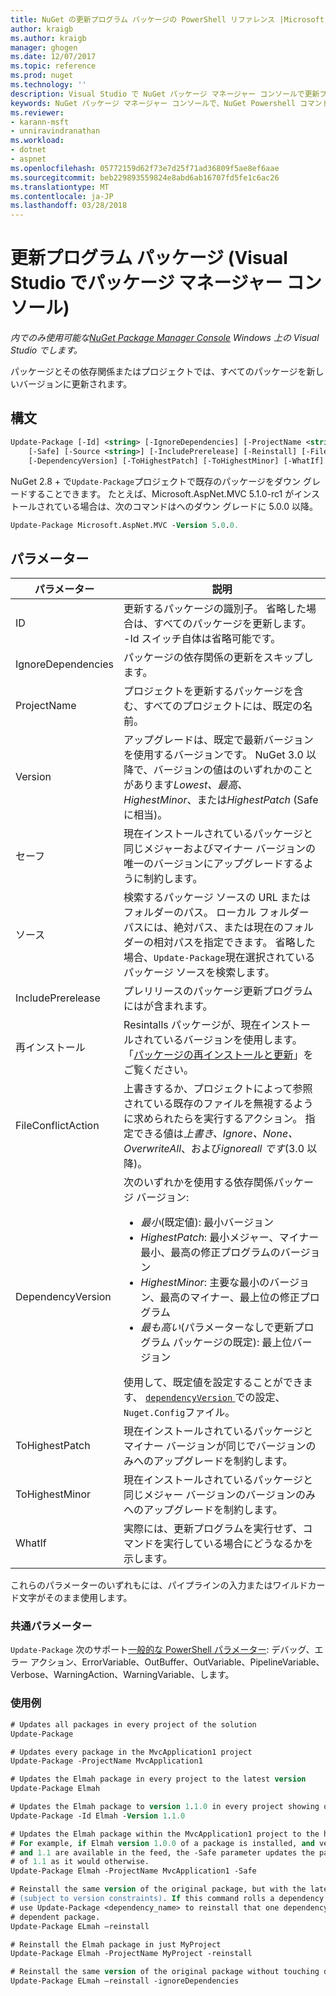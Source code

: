 ```yaml
---
title: NuGet の更新プログラム パッケージの PowerShell リファレンス |Microsoft ドキュメント
author: kraigb
ms.author: kraigb
manager: ghogen
ms.date: 12/07/2017
ms.topic: reference
ms.prod: nuget
ms.technology: ''
description: Visual Studio で NuGet パッケージ マネージャー コンソールで更新プログラム パッケージの PowerShell コマンドのリファレンスです。
keywords: NuGet パッケージ マネージャー コンソールで、NuGet Powershell コマンドでは、NuGet Powershell リファレンス、更新プログラム パッケージ
ms.reviewer:
- karann-msft
- unniravindranathan
ms.workload:
- dotnet
- aspnet
ms.openlocfilehash: 05772159d62f73e7d25f71ad36809f5ae8ef6aae
ms.sourcegitcommit: beb229893559824e8abd6ab16707fd5fe1c6ac26
ms.translationtype: MT
ms.contentlocale: ja-JP
ms.lasthandoff: 03/28/2018
---
```

# <a name="update-package-package-manager-console-in-visual-studio"></a>更新プログラム パッケージ (Visual Studio でパッケージ マネージャー コンソール)

*内でのみ使用可能な[NuGet Package Manager Console](package-manager-console.md) Windows 上の Visual Studio でします。*

パッケージとその依存関係またはプロジェクトでは、すべてのパッケージを新しいバージョンに更新されます。

## <a name="syntax"></a>構文

```ps
Update-Package [-Id] <string> [-IgnoreDependencies] [-ProjectName <string>] [-Version <string>]
    [-Safe] [-Source <string>] [-IncludePrerelease] [-Reinstall] [-FileConflictAction]
    [-DependencyVersion] [-ToHighestPatch] [-ToHighestMinor] [-WhatIf] [<CommonParameters>]
```

NuGet 2.8 + で`Update-Package`プロジェクトで既存のパッケージをダウン グレードすることできます。 たとえば、Microsoft.AspNet.MVC 5.1.0-rc1 がインストールされている場合は、次のコマンドはへのダウン グレードに 5.0.0 以降。

```ps
Update-Package Microsoft.AspNet.MVC -Version 5.0.0.
```

## <a name="parameters"></a>パラメーター

|  パラメーター | 説明 |
| --- | --- |
| ID | 更新するパッケージの識別子。 省略した場合は、すべてのパッケージを更新します。 -Id スイッチ自体は省略可能です。 |
| IgnoreDependencies | パッケージの依存関係の更新をスキップします。 |
| ProjectName | プロジェクトを更新するパッケージを含む、すべてのプロジェクトには、既定の名前。 |
| Version | アップグレードは、既定で最新バージョンを使用するバージョンです。 NuGet 3.0 以降で、バージョンの値はのいずれかのことがあります*Lowest、最高、HighestMinor*、または*HighestPatch* (Safe に相当)。 |
| セーフ | 現在インストールされているパッケージと同じメジャーおよびマイナー バージョンの唯一のバージョンにアップグレードするように制約します。 |
| ソース | 検索するパッケージ ソースの URL またはフォルダーのパス。 ローカル フォルダー パスには、絶対パス、または現在のフォルダーの相対パスを指定できます。 省略した場合、`Update-Package`現在選択されているパッケージ ソースを検索します。 |
| IncludePrerelease | プレリリースのパッケージ更新プログラムにはが含まれます。 |
| 再インストール | Resintalls パッケージが、現在インストールされているバージョンを使用します。 「[パッケージの再インストールと更新](../consume-packages/reinstalling-and-updating-packages.md)」をご覧ください。 |
| FileConflictAction | 上書きするか、プロジェクトによって参照されている既存のファイルを無視するように求められたらを実行するアクション。 指定できる値は*上書き、Ignore、None、OverwriteAll*、および*ignoreall です*(3.0 以降)。 |
| DependencyVersion | 次のいずれかを使用する依存関係パッケージ バージョン:<br/><ul><li>*最小*(既定値): 最小バージョン</li><li>*HighestPatch*: 最小メジャー、マイナー最小、最高の修正プログラムのバージョン</li><li>*HighestMinor*: 主要な最小のバージョン、最高のマイナー、最上位の修正プログラム</li><li>*最も高い*(パラメーターなしで更新プログラム パッケージの既定): 最上位バージョン</li></ul>使用して、既定値を設定することができます、 [ `dependencyVersion` ](../reference/nuget-config-file.md#config-section)での設定、`Nuget.Config`ファイル。 |
| ToHighestPatch | 現在インストールされているパッケージとマイナー バージョンが同じでバージョンのみへのアップグレードを制約します。 |
| ToHighestMinor | 現在インストールされているパッケージと同じメジャー バージョンのバージョンのみへのアップグレードを制約します。 |
| WhatIf | 実際には、更新プログラムを実行せず、コマンドを実行している場合にどうなるかを示します。 |

これらのパラメーターのいずれもには、パイプラインの入力またはワイルドカード文字がそのまま使用します。

### <a name="common-parameters"></a>共通パラメーター

`Update-Package` 次のサポート[一般的な PowerShell パラメーター](http://go.microsoft.com/fwlink/?LinkID=113216): デバッグ、エラー アクション、ErrorVariable、OutBuffer、OutVariable、PipelineVariable、Verbose、WarningAction、WarningVariable、します。

### <a name="examples"></a>使用例

```ps
# Updates all packages in every project of the solution
Update-Package

# Updates every package in the MvcApplication1 project
Update-Package -ProjectName MvcApplication1

# Updates the Elmah package in every project to the latest version
Update-Package Elmah

# Updates the Elmah package to version 1.1.0 in every project showing optional -Id usage
Update-Package -Id Elmah -Version 1.1.0

# Updates the Elmah package within the MvcApplication1 project to the highest "safe" version.
# For example, if Elmah version 1.0.0 of a package is installed, and versions 1.0.1, 1.0.2,
# and 1.1 are available in the feed, the -Safe parameter updates the package to 1.0.2 instead
# of 1.1 as it would otherwise.
Update-Package Elmah -ProjectName MvcApplication1 -Safe

# Reinstall the same version of the original package, but with the latest version of dependencies
# (subject to version constraints). If this command rolls a dependency back to an earlier version,
# use Update-Package <dependency_name> to reinstall that one dependency without affecting the
# dependent package.
Update-Package ELmah –reinstall 

# Reinstall the Elmah package in just MyProject
Update-Package Elmah -ProjectName MyProject -reinstall

# Reinstall the same version of the original package without touching dependencies.
Update-Package ELmah –reinstall -ignoreDependencies
```
